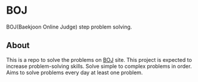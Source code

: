 # BOJ
BOJ(Baekjoon Online Judge) step problem solving.

## About
This is a repo to solve the problems on [BOJ](https://www.acmicpc.net/) site.
This project is expected to increase problem-solving skills.
Solve simple to complex problems in order. 
Aims to solve problems every day at least one problem.